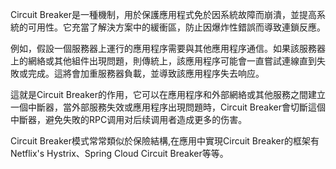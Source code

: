 

Circuit Breaker是一種機制，用於保護應用程式免於因系統故障而崩潰，並提高系統的可用性。它充當了解決方案中的緩衝區，防止因爆炸性錯誤而導致連鎖反應。

例如，假設一個服務器上運行的應用程序需要與其他應用程序通信。如果該服務器上的網絡或其他組件出現問題，則傳統上，該應用程序可能會一直嘗試連線直到失敗或完成。這將會加重服務器負載，並導致該應用程序失去响应。

這就是Circuit Breaker的作用，它可以在應用程序和外部網絡或其他服務之間建立一個中斷器，當外部服務失效或應用程序出現問題時，Circuit Breaker會切斷這個中斷器，避免失敗的RPC调用对后续调用者造成更多的伤害。

Circuit Breaker模式常常類似於保險結構,在應用中實現Circuit Breaker的框架有 Netflix's Hystrix、Spring Cloud Circuit Breaker等等。